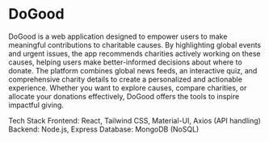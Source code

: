 # **DoGood**

DoGood is a web application designed to empower users to make meaningful contributions to charitable causes. By highlighting global events and urgent issues, the app recommends charities actively working on these causes, helping users make better-informed decisions about where to donate.
The platform combines global news feeds, an interactive quiz, and comprehensive charity details to create a personalized and actionable experience. Whether you want to explore causes, compare charities, or allocate your donations effectively, DoGood offers the tools to inspire impactful giving.

Tech Stack
Frontend: React, Tailwind CSS, Material-UI, Axios (API handling)
Backend: Node.js, Express
Database: MongoDB (NoSQL)
